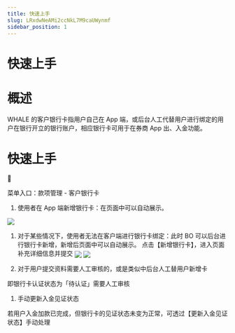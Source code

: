 ```yaml
---
title: 快速上手
slug: LRxdwNeAMi2ccNkL7M9caUWynmf
sidebar_position: 1
---
```



# 快速上手

# 概述

WHALE 的客户银行卡指用户自己在 App 端，或后台人工代替用户进行绑定的用户在银行开立的银行账户，相应银行卡可用于在券商 App 出、入金功能。

# 快速上手

<div class="callout callout-bg-6 callout-border-6">
<div class='callout-emoji'>📍</div>
<p>菜单入口：款项管理 - 客户银行卡</p>
</div>

1. 使用者在 App 端新增银行卡：在页面中可以自动展示。

<img src="/assets/ZWMib4cneov7Asxnlmdc3dSWn6y.png" src-width="3806" src-height="1792" align="center"/>

1. 对于某些情况下，使用者无法在客户端进行银行卡绑定：此时 BO 可以后台进行银行卡新增，新增后页面中可以自动展示。
    点击【新增银行卡】，进入页面补充详细信息并提交
    <img src="/assets/P4FObAUMYo9IJNxU3CUclOwfnLb.png" src-width="3820" src-height="626" align="center"/>
    <img src="/assets/B8u8bkAHUolXMxx4tofcQcivnrb.png" src-width="3814" src-height="1854" align="center"/>

1. 对于用户提交资料需要人工审核的，或是类似中后台人工替用户新增卡

即银行卡认证状态为「待认证」需要人工审核

1. 手动更新入金见证状态

若用户入金加款已完成，但银行卡的见证状态未变为正常，可透过【更新入金见证状态】手动处理

